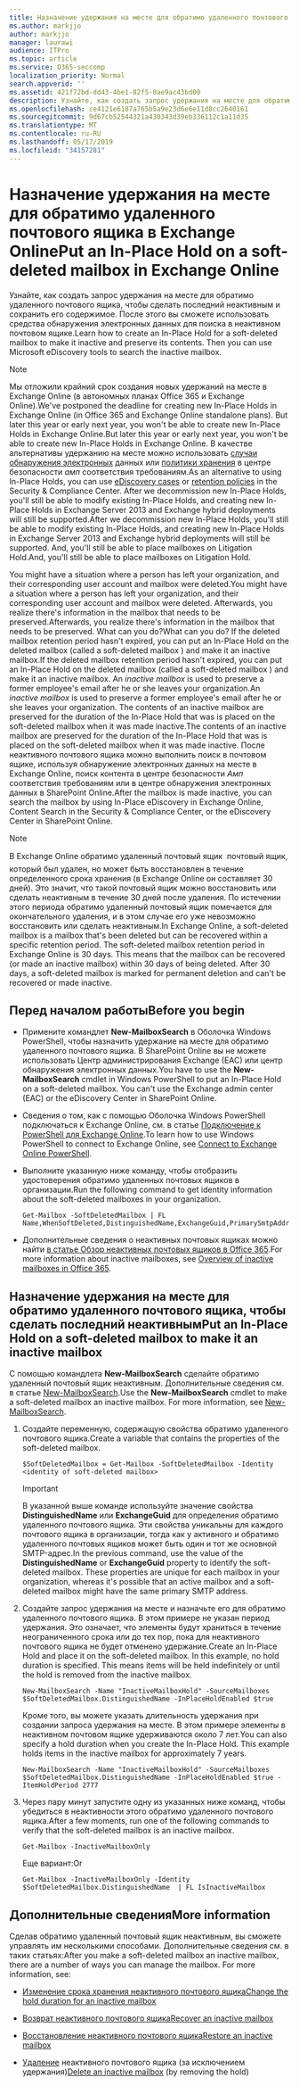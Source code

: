 ```yaml
---
title: Назначение удержания на месте для обратимо удаленного почтового ящика в Exchange Online
ms.author: markjjo
author: markjjo
manager: laurawi
audience: ITPro
ms.topic: article
ms.service: O365-seccomp
localization_priority: Normal
search.appverid: ''
ms.assetid: 421f72bd-dd43-4be1-82f5-0ae9ac43bd00
description: Узнайте, как создать запрос удержания на месте для обратимо удаленного почтового ящика, чтобы сделать последний неактивным и сохранить его содержимое. После этого вы сможете использовать средства обнаружения электронных данных для поиска в неактивном почтовом ящике.
ms.openlocfilehash: ce4121e6187a765b5a9e23d6e6e11d8cc2640161
ms.sourcegitcommit: 9d67cb52544321a430343d39eb336112c1a11d35
ms.translationtype: MT
ms.contentlocale: ru-RU
ms.lasthandoff: 05/17/2019
ms.locfileid: "34157281"
---
```

# <a name="put-an-in-place-hold-on-a-soft-deleted-mailbox-in-exchange-online"></a><span data-ttu-id="8dbd5-104">Назначение удержания на месте для обратимо удаленного почтового ящика в Exchange Online</span><span class="sxs-lookup"><span data-stu-id="8dbd5-104">Put an In-Place Hold on a soft-deleted mailbox in Exchange Online</span></span>

<span data-ttu-id="8dbd5-p102">Узнайте, как создать запрос удержания на месте для обратимо удаленного почтового ящика, чтобы сделать последний неактивным и сохранить его содержимое. После этого вы сможете использовать средства обнаружения электронных данных для поиска в неактивном почтовом ящике.</span><span class="sxs-lookup"><span data-stu-id="8dbd5-p102">Learn how to create an In-Place Hold for a soft-deleted mailbox to make it inactive and preserve its contents. Then you can use Microsoft eDiscovery tools to search the inactive mailbox.</span></span>
  
> [!NOTE]
> <span data-ttu-id="8dbd5-107">Мы отложили крайний срок создания новых удержаний на месте в Exchange Online (в автономных планах Office 365 и Exchange Online).</span><span class="sxs-lookup"><span data-stu-id="8dbd5-107">We've postponed the deadline for creating new In-Place Holds in Exchange Online (in Office 365 and Exchange Online standalone plans).</span></span> <span data-ttu-id="8dbd5-108">But later this year or early next year, you won't be able to create new In-Place Holds in Exchange Online.</span><span class="sxs-lookup"><span data-stu-id="8dbd5-108">But later this year or early next year, you won't be able to create new In-Place Holds in Exchange Online.</span></span> <span data-ttu-id="8dbd5-109">В качестве альтернативы удержанию на месте можно использовать [случаи обнаружения электронных](https://go.microsoft.com/fwlink/?linkid=780738) данных или [политики хранения](https://go.microsoft.com/fwlink/?linkid=827811) в центре безопасности _амп_ соответствия требованиям.</span><span class="sxs-lookup"><span data-stu-id="8dbd5-109">As an alternative to using In-Place Holds, you can use [eDiscovery cases](https://go.microsoft.com/fwlink/?linkid=780738) or [retention policies](https://go.microsoft.com/fwlink/?linkid=827811) in the Security & Compliance Center.</span></span> <span data-ttu-id="8dbd5-110">After we decommission new In-Place Holds, you'll still be able to modify existing In-Place Holds, and creating new In-Place Holds in Exchange Server 2013 and Exchange hybrid deployments will still be supported.</span><span class="sxs-lookup"><span data-stu-id="8dbd5-110">After we decommission new In-Place Holds, you'll still be able to modify existing In-Place Holds, and creating new In-Place Holds in Exchange Server 2013 and Exchange hybrid deployments will still be supported.</span></span> <span data-ttu-id="8dbd5-111">And, you'll still be able to place mailboxes on Litigation Hold.</span><span class="sxs-lookup"><span data-stu-id="8dbd5-111">And, you'll still be able to place mailboxes on Litigation Hold.</span></span> 
  
<span data-ttu-id="8dbd5-112">You might have a situation where a person has left your organization, and their corresponding user account and mailbox were deleted.</span><span class="sxs-lookup"><span data-stu-id="8dbd5-112">You might have a situation where a person has left your organization, and their corresponding user account and mailbox were deleted.</span></span> <span data-ttu-id="8dbd5-113">Afterwards, you realize there's information in the mailbox that needs to be preserved.</span><span class="sxs-lookup"><span data-stu-id="8dbd5-113">Afterwards, you realize there's information in the mailbox that needs to be preserved.</span></span> <span data-ttu-id="8dbd5-114">What can you do?</span><span class="sxs-lookup"><span data-stu-id="8dbd5-114">What can you do?</span></span> <span data-ttu-id="8dbd5-115">If the deleted mailbox retention period hasn't expired, you can put an In-Place Hold on the deleted mailbox (called a  soft-deleted mailbox ) and make it an inactive mailbox.</span><span class="sxs-lookup"><span data-stu-id="8dbd5-115">If the deleted mailbox retention period hasn't expired, you can put an In-Place Hold on the deleted mailbox (called a  soft-deleted mailbox ) and make it an inactive mailbox.</span></span> <span data-ttu-id="8dbd5-116">An  *inactive mailbox*  is used to preserve a former employee's email after he or she leaves your organization.</span><span class="sxs-lookup"><span data-stu-id="8dbd5-116">An  *inactive mailbox*  is used to preserve a former employee's email after he or she leaves your organization.</span></span> <span data-ttu-id="8dbd5-117">The contents of an inactive mailbox are preserved for the duration of the In-Place Hold that was is placed on the soft-deleted mailbox when it was made inactive.</span><span class="sxs-lookup"><span data-stu-id="8dbd5-117">The contents of an inactive mailbox are preserved for the duration of the In-Place Hold that was is placed on the soft-deleted mailbox when it was made inactive.</span></span> <span data-ttu-id="8dbd5-118">После неактивного почтового ящика можно выполнить поиск в почтовом ящике, используя обнаружение электронных данных на месте в Exchange Online, поиск контента в центре безопасности _Амп_ соответствия требованиям или в центре обнаружения электронных данных в SharePoint Online.</span><span class="sxs-lookup"><span data-stu-id="8dbd5-118">After the mailbox is made inactive, you can search the mailbox by using In-Place eDiscovery in Exchange Online, Content Search in the Security & Compliance Center, or the eDiscovery Center in SharePoint Online.</span></span> 
  
> [!NOTE]
> <span data-ttu-id="8dbd5-p105">В Exchange Online обратимо удаленный почтовый ящик  почтовый ящик, который был удален, но может быть восстановлен в течение определенного срока хранения (в Exchange Online он составляет 30 дней). Это значит, что такой почтовый ящик можно восстановить или сделать неактивным в течение 30 дней после удаления. По истечении этого периода обратимо удаленный почтовый ящик помечается для окончательного удаления, и в этом случае его уже невозможно восстановить или сделать неактивным.</span><span class="sxs-lookup"><span data-stu-id="8dbd5-p105">In Exchange Online, a soft-deleted mailbox is a mailbox that's been deleted but can be recovered within a specific retention period. The soft-deleted mailbox retention period in Exchange Online is 30 days. This means that the mailbox can be recovered (or made an inactive mailbox) within 30 days of being deleted. After 30 days, a soft-deleted mailbox is marked for permanent deletion and can't be recovered or made inactive.</span></span> 
  
## <a name="before-you-begin"></a><span data-ttu-id="8dbd5-123">Перед началом работы</span><span class="sxs-lookup"><span data-stu-id="8dbd5-123">Before you begin</span></span>

- <span data-ttu-id="8dbd5-p106">Примените командлет **New-MailboxSearch** в Оболочка Windows PowerShell, чтобы назначить удержание на месте для обратимо удаленного почтового ящика. В SharePoint Online вы не можете использовать Центр администрирования Exchange (EAC) или центр обнаружения электронных данных.</span><span class="sxs-lookup"><span data-stu-id="8dbd5-p106">You have to use the **New-MailboxSearch** cmdlet in Windows PowerShell to put an In-Place Hold on a soft-deleted mailbox. You can't use the Exchange admin center (EAC) or the eDiscovery Center in SharePoint Online.</span></span> 
    
- <span data-ttu-id="8dbd5-126">Сведения о том, как с помощью Оболочка Windows PowerShell подключаться к Exchange Online, см. в статье [Подключение к PowerShell для Exchange Online](https://go.microsoft.com/fwlink/p/?linkid=396554).</span><span class="sxs-lookup"><span data-stu-id="8dbd5-126">To learn how to use Windows PowerShell to connect to Exchange Online, see [Connect to Exchange Online PowerShell](https://go.microsoft.com/fwlink/p/?linkid=396554).</span></span>
    
- <span data-ttu-id="8dbd5-127">Выполните указанную ниже команду, чтобы отобразить удостоверения обратимо удаленных почтовых ящиков в организации.</span><span class="sxs-lookup"><span data-stu-id="8dbd5-127">Run the following command to get identity information about the soft-deleted mailboxes in your organization.</span></span> 
    
  ```
  Get-Mailbox -SoftDeletedMailbox | FL Name,WhenSoftDeleted,DistinguishedName,ExchangeGuid,PrimarySmtpAddress
  ```

- <span data-ttu-id="8dbd5-128">Дополнительные сведения о неактивных почтовых ящиках можно найти [в статье Обзор неактивных почтовых ящиков в Office 365](inactive-mailboxes-in-office-365.md).</span><span class="sxs-lookup"><span data-stu-id="8dbd5-128">For more information about inactive mailboxes, see [Overview of inactive mailboxes in Office 365](inactive-mailboxes-in-office-365.md).</span></span>
    
## <a name="put-an-in-place-hold-on-a-soft-deleted-mailbox-to-make-it-an-inactive-mailbox"></a><span data-ttu-id="8dbd5-129">Назначение удержания на месте для обратимо удаленного почтового ящика, чтобы сделать последний неактивным</span><span class="sxs-lookup"><span data-stu-id="8dbd5-129">Put an In-Place Hold on a soft-deleted mailbox to make it an inactive mailbox</span></span>

<span data-ttu-id="8dbd5-p107">С помощью командлета **New-MailboxSearch** сделайте обратимо удаленный почтовый ящик неактивным. Дополнительные сведения см. в статье [New-MailboxSearch](http://technet.microsoft.com/library/74303b47-bb49-407c-a43b-590356eae35c.aspx).</span><span class="sxs-lookup"><span data-stu-id="8dbd5-p107">Use the **New-MailboxSearch** cmdlet to make a soft-deleted mailbox an inactive mailbox. For more information, see [New-MailboxSearch](http://technet.microsoft.com/library/74303b47-bb49-407c-a43b-590356eae35c.aspx).</span></span>
  
1. <span data-ttu-id="8dbd5-132">Создайте переменную, содержащую свойства обратимо удаленного почтового ящика.</span><span class="sxs-lookup"><span data-stu-id="8dbd5-132">Create a variable that contains the properties of the soft-deleted mailbox.</span></span> 
    
   ```
   $SoftDeletedMailbox = Get-Mailbox -SoftDeletedMailbox -Identity <identity of soft-deleted mailbox>
   ```

    > [!IMPORTANT]
    > <span data-ttu-id="8dbd5-p108">В указанной выше команде используйте значение свойства **DistinguishedName** или **ExchangeGuid** для определения обратимо удаленного почтового ящика. Эти свойства уникальны для каждого почтового ящика в организации, тогда как у активного и обратимо удаленного почтовых ящиков может быть один и тот же основной SMTP-адрес.</span><span class="sxs-lookup"><span data-stu-id="8dbd5-p108">In the previous command, use the value of the **DistinguishedName** or **ExchangeGuid** property to identify the soft-deleted mailbox. These properties are unique for each mailbox in your organization, whereas it's possible that an active mailbox and a soft-deleted mailbox might have the same primary SMTP address.</span></span> 
  
2. <span data-ttu-id="8dbd5-p109">Создайте запрос удержания на месте и назначьте его для обратимо удаленного почтового ящика. В этом примере не указан период удержания. Это означает, что элементы будут храниться в течение неограниченного срока или до тех пор, пока для неактивного почтового ящика не будет отменено удержание.</span><span class="sxs-lookup"><span data-stu-id="8dbd5-p109">Create an In-Place Hold and place it on the soft-deleted mailbox. In this example, no hold duration is specified. This means items will be held indefinitely or until the hold is removed from the inactive mailbox.</span></span>
    
   ```
   New-MailboxSearch -Name "InactiveMailboxHold" -SourceMailboxes $SoftDeletedMailbox.DistinguishedName -InPlaceHoldEnabled $true
    ```
   <span data-ttu-id="8dbd5-p110">Кроме того, вы можете указать длительность удержания при создании запроса удержания на месте. В этом примере элементы в неактивном почтовом ящике удерживаются около 7 лет.</span><span class="sxs-lookup"><span data-stu-id="8dbd5-p110">You can also specify a hold duration when you create the In-Place Hold. This example holds items in the inactive mailbox for approximately 7 years.</span></span>
    
   ```
   New-MailboxSearch -Name "InactiveMailboxHold" -SourceMailboxes $SoftDeletedMailbox.DistinguishedName -InPlaceHoldEnabled $true -ItemHoldPeriod 2777
   ```

3. <span data-ttu-id="8dbd5-140">Через пару минут запустите одну из указанных ниже команд, чтобы убедиться в неактивности этого обратимо удаленного почтового ящика.</span><span class="sxs-lookup"><span data-stu-id="8dbd5-140">After a few moments, run one of the following commands to verify that the soft-deleted mailbox is an inactive mailbox.</span></span>
    
   ```
   Get-Mailbox -InactiveMailboxOnly
   ```

    <span data-ttu-id="8dbd5-141">Еще вариант:</span><span class="sxs-lookup"><span data-stu-id="8dbd5-141">Or</span></span>
    
   ```
   Get-Mailbox -InactiveMailboxOnly -Identity $SoftDeletedMailbox.DistinguishedName  | FL IsInactiveMailbox
   ```

## <a name="more-information"></a><span data-ttu-id="8dbd5-142">Дополнительные сведения</span><span class="sxs-lookup"><span data-stu-id="8dbd5-142">More information</span></span>

<span data-ttu-id="8dbd5-p111">Сделав обратимо удаленный почтовый ящик неактивным, вы сможете управлять им несколькими способами. Дополнительные сведения см. в таких статьях:</span><span class="sxs-lookup"><span data-stu-id="8dbd5-p111">After you make a soft-deleted mailbox an inactive mailbox, there are a number of ways you can manage the mailbox. For more information, see:</span></span>
  
- [<span data-ttu-id="8dbd5-145">Изменение срока хранения неактивного почтового ящика</span><span class="sxs-lookup"><span data-stu-id="8dbd5-145">Change the hold duration for an inactive mailbox</span></span>](change-the-hold-duration-for-an-inactive-mailbox.md)
    
- [<span data-ttu-id="8dbd5-146">Возврат неактивного почтового ящика</span><span class="sxs-lookup"><span data-stu-id="8dbd5-146">Recover an inactive mailbox</span></span>](recover-an-inactive-mailbox.md)
    
- [<span data-ttu-id="8dbd5-147">Восстановление неактивного почтового ящика</span><span class="sxs-lookup"><span data-stu-id="8dbd5-147">Restore an inactive mailbox</span></span>](restore-an-inactive-mailbox.md)
    
- <span data-ttu-id="8dbd5-148">[Удаление](delete-an-inactive-mailbox.md) неактивного почтового ящика (за исключением удержания)</span><span class="sxs-lookup"><span data-stu-id="8dbd5-148">[Delete an inactive mailbox](delete-an-inactive-mailbox.md) (by removing the hold)</span></span>
